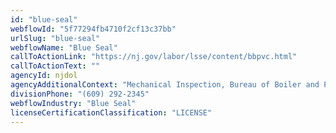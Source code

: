 ```yaml
---
id: "blue-seal"
webflowId: "5f77294fb4710f2cf13c37bb"
urlSlug: "blue-seal"
webflowName: "Blue Seal"
callToActionLink: "https://nj.gov/labor/lsse/content/bbpvc.html"
callToActionText: ""
agencyId: njdol
agencyAdditionalContext: "Mechanical Inspection, Bureau of Boiler and Pressure Vessel Compliance"
divisionPhone: "(609) 292-2345"
webflowIndustry: "Blue Seal"
licenseCertificationClassification: "LICENSE"
---
```

